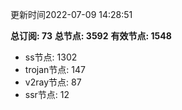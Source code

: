 更新时间2022-07-09 14:28:51

**总订阅: 73**
**总节点: 3592**
**有效节点: 1548**
- ss节点: 1302
- trojan节点: 147
- v2ray节点: 87
- ssr节点: 12
